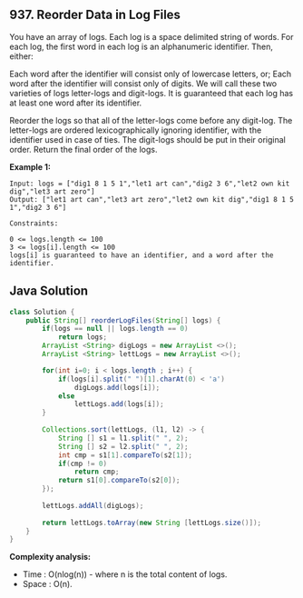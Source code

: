 ## 937. Reorder Data in Log Files

You have an array of logs.  Each log is a space delimited string of words.
For each log, the first word in each log is an alphanumeric identifier.  Then, either:

Each word after the identifier will consist only of lowercase letters, or;
Each word after the identifier will consist only of digits.
We will call these two varieties of logs letter-logs and digit-logs.  It is guaranteed that each log has at least one word after its identifier.

Reorder the logs so that all of the letter-logs come before any digit-log.  The letter-logs are ordered lexicographically ignoring identifier, with the identifier used in case of ties.  The digit-logs should be put in their original order.
Return the final order of the logs.

**Example 1:**
```
Input: logs = ["dig1 8 1 5 1","let1 art can","dig2 3 6","let2 own kit dig","let3 art zero"]
Output: ["let1 art can","let3 art zero","let2 own kit dig","dig1 8 1 5 1","dig2 3 6"]
``` 

```
Constraints:

0 <= logs.length <= 100
3 <= logs[i].length <= 100
logs[i] is guaranteed to have an identifier, and a word after the identifier.
```

## Java Solution
```Java
class Solution {
    public String[] reorderLogFiles(String[] logs) {
        if(logs == null || logs.length == 0)
            return logs;
        ArrayList <String> digLogs = new ArrayList <>();
        ArrayList <String> lettLogs = new ArrayList <>();

        for(int i=0; i < logs.length ; i++) {
            if(logs[i].split(" ")[1].charAt(0) < 'a') 
                digLogs.add(logs[i]);
            else 
                lettLogs.add(logs[i]);
        }
        
        Collections.sort(lettLogs, (l1, l2) -> {
            String [] s1 = l1.split(" ", 2);
            String [] s2 = l2.split(" ", 2);
            int cmp = s1[1].compareTo(s2[1]);
            if(cmp != 0)
                return cmp;
            return s1[0].compareTo(s2[0]);
        });
        
        lettLogs.addAll(digLogs);
                
        return lettLogs.toArray(new String [lettLogs.size()]);
    }
}
```

**Complexity analysis:**
* Time : O(nlog(n)) - where n is the total content of logs.
* Space : O(n).